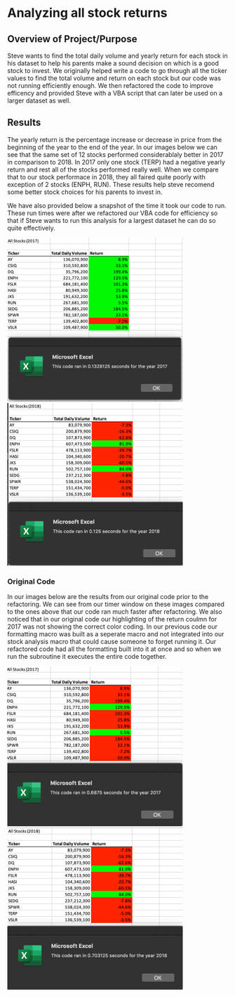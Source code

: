 # Analyzing all stock returns

## Overview of Project/Purpose
Steve wants to find the total daily volume and yearly return for each stock in his dataset to help his parents make a sound decision on which is a good stock to invest. We originally helped write a code to go through all the ticker values to find the total volume and return on each stock but our code was not running efficiently enough. We then refactored the code to improve efficency and provided Steve with a VBA script that can later be used on a larger dataset as well.


## Results
The yearly return is the percentage increase or decrease in price from the beginning of the year to the end of the year. In our images below we can see that the same set of 12 stocks performed considerablaly better in 2017 in comparison to 2018. In 2017 only one stock (TERP) had a negative yearly return and rest all of the stocks performed really well. When we compare that to our stock performace in 2018, they all faired quite poorly with exception of 2 stocks (ENPH, RUN). These results help steve recomend some better stock choices for his parents to invest in. 

We have also provided below a snapshot of the time it took our code to run. These run times were after we refactored our VBA code for efficiency so that if Steve wants to run this analysis for a largest dataset he can do so quite effectively. 


<img src="/Resources/VBA_Challenge_2017.png" width="400"/> <img src="/Resources/VBA_Challenge_2018.png" width="400"/>

### Original Code
In our images below are the results from our original code prior to the refactoring. We can see from our timer window on these images compared to the ones above that our code ran much faster after refactoring. We also noticed that in our original code our highlighting of the return coulmn for 2017 was not showing the correct color coding. In our previous code our formatting macro was built as a seperate macro and not integrated into our stock analysis macro that could cause someone to forget running it. Our refactored code had all the formatting built into it at once and so when we run the subroutine it executes the entire code together. 


<img src="/Resources/VBA_Challenge_2017(old code).png" width="400"/> <img src="/Resources/VBA_Challenge_2018(old code).png" width="400"/>
